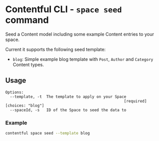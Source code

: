# Contentful CLI - `space seed` command

Seed a Content model including some example Content entries to your space.

Current it supports the following seed template:
* `blog`: Simple example blog template with `Post`, `Author` and `Category` Content types.

## Usage

```
Options:
  --template, -t  The template to apply on your Space
                                                    [required] [choices: "blog"]
  --spaceId, -s   ID of the Space to seed the data to
```

### Example
```sh
contentful space seed --template blog
```
